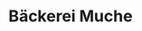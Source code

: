 ---
title: "Bäckerei Muche"
url: /auengrund/baeckerei-muche-schleusinger-strasse/
shop: Bäckerei
---